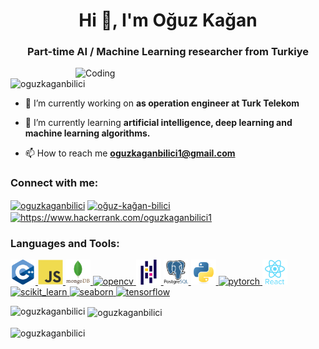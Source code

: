 <h1 align="center">Hi 👋, I'm Oğuz Kağan</h1>
<h3 align="center">Part-time AI / Machine Learning researcher from Turkiye</h3>
<img align="right" alt="Coding" width="400" src="https://miro.medium.com/v2/resize:fit:1400/1*KujUJuDRV-4XUKZF4UDiPg.gif">
<p align="left"> <img src="https://komarev.com/ghpvc/?username=oguzkaganbilici&label=Profile%20views&color=0e75b6&style=flat" alt="oguzkaganbilici" /> </p>

- 🔭 I’m currently working on **as operation engineer at Turk Telekom**

- 🌱 I’m currently learning **artificial intelligence, deep learning and machine learning algorithms.**

- 📫 How to reach me **oguzkaganbilici1@gmail.com**

<h3 align="left">Connect with me:</h3>
<p align="left">
<a href="https://twitter.com/oguzkaganbilici" target="blank"><img align="center" src="https://raw.githubusercontent.com/rahuldkjain/github-profile-readme-generator/master/src/images/icons/Social/twitter.svg" alt="oguzkaganbilici" height="30" width="40" /></a>
<a href="https://linkedin.com/in/oğuz-kağan-bilici" target="blank"><img align="center" src="https://raw.githubusercontent.com/rahuldkjain/github-profile-readme-generator/master/src/images/icons/Social/linked-in-alt.svg" alt="oğuz-kağan-bilici" height="30" width="40" /></a>
<a href="https://www.hackerrank.com/https://www.hackerrank.com/oguzkaganbilici1" target="blank"><img align="center" src="https://raw.githubusercontent.com/rahuldkjain/github-profile-readme-generator/master/src/images/icons/Social/hackerrank.svg" alt="https://www.hackerrank.com/oguzkaganbilici1" height="30" width="40" /></a>
</p>

<h3 align="left">Languages and Tools:</h3>
<p align="left"><a href="https://www.w3schools.com/cpp/" target="_blank" rel="noreferrer"> <img src="https://raw.githubusercontent.com/devicons/devicon/master/icons/cplusplus/cplusplus-original.svg" alt="cplusplus" width="40" height="40"/> </a> <a href="https://developer.mozilla.org/en-US/docs/Web/JavaScript" target="_blank" rel="noreferrer"> <img src="https://raw.githubusercontent.com/devicons/devicon/master/icons/javascript/javascript-original.svg" alt="javascript" width="40" height="40"/> </a> <a href="https://www.mongodb.com/" target="_blank" rel="noreferrer"> <img src="https://raw.githubusercontent.com/devicons/devicon/master/icons/mongodb/mongodb-original-wordmark.svg" alt="mongodb" width="40" height="40"/> </a><a href="https://opencv.org/" target="_blank" rel="noreferrer"> <img src="https://www.vectorlogo.zone/logos/opencv/opencv-icon.svg" alt="opencv" width="40" height="40"/> </a> <a href="https://pandas.pydata.org/" target="_blank" rel="noreferrer"> <img src="https://raw.githubusercontent.com/devicons/devicon/2ae2a900d2f041da66e950e4d48052658d850630/icons/pandas/pandas-original.svg" alt="pandas" width="40" height="40"/> </a> <a href="https://www.postgresql.org" target="_blank" rel="noreferrer"> <img src="https://raw.githubusercontent.com/devicons/devicon/master/icons/postgresql/postgresql-original-wordmark.svg" alt="postgresql" width="40" height="40"/> </a> <a href="https://www.python.org" target="_blank" rel="noreferrer"> <img src="https://raw.githubusercontent.com/devicons/devicon/master/icons/python/python-original.svg" alt="python" width="40" height="40"/> </a> <a href="https://pytorch.org/" target="_blank" rel="noreferrer"> <img src="https://www.vectorlogo.zone/logos/pytorch/pytorch-icon.svg" alt="pytorch" width="40" height="40"/> </a> <a href="https://reactjs.org/" target="_blank" rel="noreferrer"> <img src="https://raw.githubusercontent.com/devicons/devicon/master/icons/react/react-original-wordmark.svg" alt="react" width="40" height="40"/> </a> <a href="https://scikit-learn.org/" target="_blank" rel="noreferrer"> <img src="https://upload.wikimedia.org/wikipedia/commons/0/05/Scikit_learn_logo_small.svg" alt="scikit_learn" width="40" height="40"/> </a> <a href="https://seaborn.pydata.org/" target="_blank" rel="noreferrer"> <img src="https://seaborn.pydata.org/_images/logo-mark-lightbg.svg" alt="seaborn" width="40" height="40"/> </a> <a href="https://www.tensorflow.org" target="_blank" rel="noreferrer"> <img src="https://www.vectorlogo.zone/logos/tensorflow/tensorflow-icon.svg" alt="tensorflow" width="40" height="40"/> </a> </p>

<p><img align="left" src="https://github-readme-stats.vercel.app/api/top-langs?username=oguzkaganbilici&show_icons=true&locale=en&layout=compact" alt="oguzkaganbilici" /></p>

<p>&nbsp;<img align="center" src="https://github-readme-stats.vercel.app/api?username=oguzkaganbilici&show_icons=true&locale=en" alt="oguzkaganbilici" /></p>

<p><img align="center" src="https://github-readme-streak-stats.herokuapp.com/?user=oguzkaganbilici&" alt="oguzkaganbilici" /></p>
